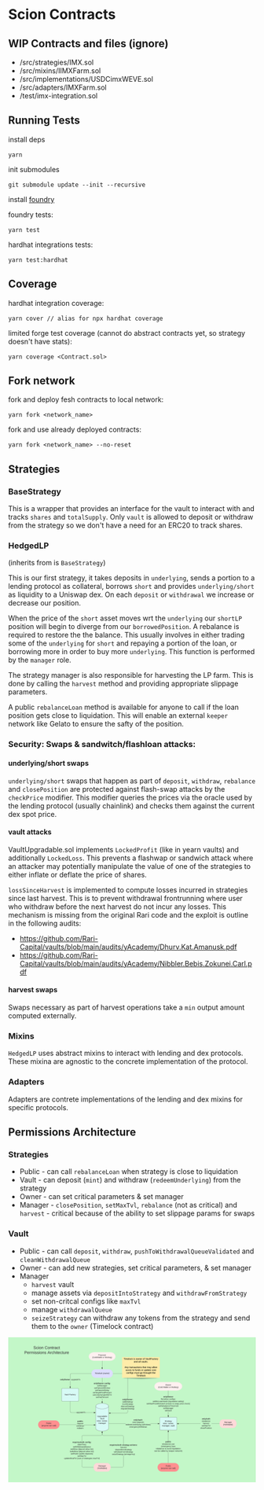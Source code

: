 # Scion Contracts

## WIP Contracts and files (ignore)

- /src/strategies/IMX.sol
- /src/mixins/IIMXFarm.sol
- /src/implementations/USDCimxWEVE.sol
- /src/adapters/IMXFarm.sol
- /test/imx-integration.sol

## Running Tests

install deps

```
yarn
```

init submodules

```
git submodule update --init --recursive
```

install [foundry](https://github.com/foundry-rs/foundry)

foundry tests:

```
yarn test
```

hardhat integrations tests:

```
yarn test:hardhat
```

## Coverage

hardhat integration coverage:

```
yarn cover // alias for npx hardhat coverage
```

limited forge test coverage (cannot do abstract contracts yet, so strategy doesn't have stats):

```
yarn coverage <Contract.sol>
```

## Fork network

fork and deploy fesh contracts to local network:

```
yarn fork <network_name>
```

fork and use already deployed contracts:

```
yarn fork <network_name> --no-reset
```

## Strategies

### BaseStrategy

This is a wrapper that provides an interface for the vault to interact with and tracks `shares` and `totalSupply`. Only `vault` is allowed to deposit or withdraw from the strategy so we don't have a need for an ERC20 to track shares.

### HedgedLP

(inherits from is `BaseStrategy`)

This is our first strategy, it takes deposits in `underlying`, sends a portion to a lending protocol as collateral, borrows `short` and provides `underlying/short` as liquidity to a Uniswap dex. On each `deposit` or `withdrawal` we increase or decrease our position.

When the price of the `short` asset moves wrt the `underlying` our `shortLP` position will begin to diverge from our `borrowedPosition`. A rebalance is required to restore the the balance. This usually involves in either trading some of the `underlying` for `short` and repaying a portion of the loan, or borrowing more in order to buy more `underlying`. This function is performed by the `manager` role.

The strategy manager is also responsible for harvesting the LP farm. This is done by calling the `harvest` method and providing appropriate slippage parameters.

A public `rebalanceLoan` method is available for anyone to call if the loan position gets close to liquidation. This will enable an external `keeper` network like Gelato to ensure the safty of the position.

### Security: Swaps & sandwitch/flashloan attacks:

#### underlying/short swaps

`underlying/short` swaps that happen as part of `deposit`, `withdraw`, `rebalance` and `closePosition` are protected against flash-swap attacks by the `checkPrice` modifier. This modifier queries the prices via the oracle used by the lending protocol (usually chainlink) and checks them against the current dex spot price.

#### vault attacks

VaultUpgradable.sol implements `LockedProfit` (like in yearn vaults) and additionally `LockedLoss`. This prevents a flashwap or sandwich attack where an attacker may potentially manipulate the value of one of the strategies to either inflate or deflate the price of shares.

`lossSinceHarvest` is implemented to compute losses incurred in strategies since last harvest. This is to prevent withdrawal frontrunning where user who withdraw before the next harvest do not incur any losses. This mechanism is missing from the original Rari code and the exploit is outline in the following audits:

- https://github.com/Rari-Capital/vaults/blob/main/audits/yAcademy/Dhurv.Kat.Amanusk.pdf
- https://github.com/Rari-Capital/vaults/blob/main/audits/yAcademy/Nibbler.Bebis.Zokunei.Carl.pdf

#### harvest swaps

Swaps necessary as part of harvest operations take a `min` output amount computed externally.

### Mixins

`HedgedLP` uses abstract mixins to interact with lending and dex protocols. These mixina are agnostic to the concrete implementation of the protocol.

### Adapters

Adapters are contrete implementations of the lending and dex mixins for specific protocols.

## Permissions Architecture

### Strategies

- Public - can call `rebalanceLoan` when strategy is close to liquidation
- Vault - can deposit (`mint`) and withdraw (`redeemUnderlying`) from the strategy
- Owner - can set critical parameters & set manager
- Manager - `closePosition`, `setMaxTvl`, `rebalance` (not as critical) and `harvest` - critical because of the ability to set slippage params for swaps

### Vault

- Public - can call `deposit`, `withdraw`, `pushToWithdrawalQueueValidated` and `cleanWithdrawalQueue`
- Owner - can add new strategies, set critical parameters, & set manager
- Manager
  - `harvest` vault
  - manage assets via `depositIntoStrategy` and `withdrawFromStrategy`
  - set non-critcal configs like `maxTvl`
  - manage `withdrawalQueue`
  - `seizeStrategy` can withdraw any tokens from the strategy and send them to the `owner` (Timelock contract)

![permissions architecture](https://github.com/scion-finance/contracts/blob/dev/docs/permissions.png?raw=true)
